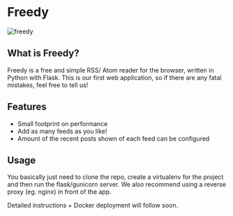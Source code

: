 # Freedy

![freedy](https://i.imgur.com/Z0P5UVL.jpg)

## What is Freedy?
Freedy is a free and simple RSS/ Atom reader for the browser, written in Python with Flask. This is our first web application, so if there are any fatal mistakes, feel free to tell us!

## Features
- Small footprint on performance
- Add as many feeds as you like!
- Amount of the recent posts shown of each feed can be configured

## Usage
You basically just need to clone the repo, create a virtualenv for the project and then run the flask/gunicorn server. We also recommend using a reverse proxy (eg. nginx) in front of the app.

Detailed instructions + Docker deployment will follow soon.


